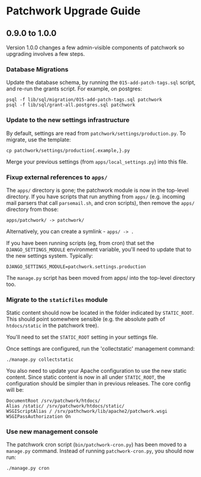 # Patchwork Upgrade Guide

## 0.9.0 to 1.0.0

Version 1.0.0 changes a few admin-visible components of patchwork so
upgrading involves a few steps.

### Database Migrations

Update the database schema, by running the `015-add-patch-tags.sql` script,
and re-run the grants script. For example, on postgres:

    psql -f lib/sql/migration/015-add-patch-tags.sql patchwork
    psql -f lib/sql/grant-all.postgres.sql patchwork

### Update to the new settings infrastructure

By default, settings are read from `patchwork/settings/production.py`. To
migrate, use the template:

    cp patchwork/settings/production{.example,}.py

Merge your previous settings (from `apps/local_settings.py`) into this file.

### Fixup external references to `apps/`

The `apps/` directory is gone; the patchwork module is now in the top-level
directory. If you have scripts that run anything from `apps/` (e.g. incoming
mail parsers that call `parsemail.sh`, and cron scripts), then remove the
`apps/` directory from those:

    apps/patchwork/ -> patchwork/

Alternatively, you can create a symlink - `apps/ -> .`

If you have been running scripts (eg, from cron) that set the
`DJANGO_SETTINGS_MODULE` environment variable, you'll need to update that to
the new settings system. Typically:

    DJANGO_SETTINGS_MODULE=patchwork.settings.production

The `manage.py` script has been moved from apps/ into the top-level directory
too.

### Migrate to the `staticfiles` module

Static content should now be located in the folder indicated by `STATIC_ROOT`.
This should point somewhere sensible (e.g. the absolute path of `htdocs/static`
in the patchwork tree).

You'll need to set the `STATIC_ROOT` setting in your settings file.

Once settings are configured, run the 'collectstatic' management command:

    ./manage.py collectstatic

You also need to update your Apache configuration to use the new static
content. Since static content is now in all under `STATIC_ROOT`, the
configuration should be simpler than in previous releases. The core config
will be:

    DocumentRoot /srv/patchwork/htdocs/
    Alias /static/ /srv/patchwork/htdocs/static/
    WSGIScriptAlias / /srv/pathchwork/lib/apache2/patchwork.wsgi
    WSGIPassAuthorization On

### Use new management console

The patchwork cron script (`bin/patchwork-cron.py`) has been moved to a
`manage.py` command. Instead of running `patchwork-cron.py`, you should now
run:

    ./manage.py cron

